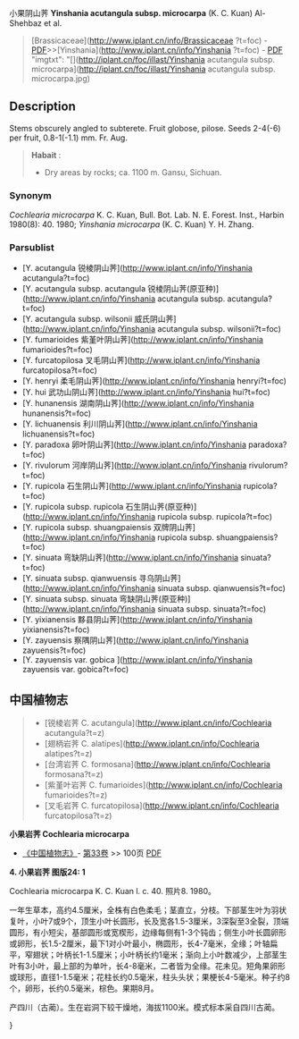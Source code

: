 小果阴山荠 **Yinshania acutangula subsp. microcarpa** (K. C. Kuan) Al-Shehbaz et al.

> [Brassicaceae](http://www.iplant.cn/info/Brassicaceae ?t=foc) - [PDF](http://iplant.cn/foc/pdf/Brassicaceae.pdf)>>[Yinshania](http://www.iplant.cn/info/Yinshania ?t=foc) - [PDF](http://www.iplant.cn/foc/pdf/Yinshania.pdf)
  "imgtxt": "[](http://iplant.cn/foc/illast/Yinshania acutangula subsp. microcarpa](http://iplant.cn/foc/illast/Yinshania acutangula subsp. microcarpa.jpg)

## Description

Stems obscurely angled to subterete. Fruit globose, pilose. Seeds 2-4(-6) per fruit, 0.8-1(-1.1) mm. Fr. Aug.

> **Habait** : 
>* Dry areas by rocks; ca. 1100 m. Gansu, Sichuan.

### Synonym
*Cochlearia microcarpa* K. C. Kuan, Bull. Bot. Lab. N. E. Forest. Inst., Harbin 1980(8): 40. 1980; *Yinshania microcarpa* (K. C. Kuan) Y. H. Zhang.

### Parsublist

* [Y.  acutangula  锐棱阴山荠](http://www.iplant.cn/info/Yinshania acutangula?t=foc)
* [Y.  acutangula subsp. acutangula  锐棱阴山荠(原亚种)](http://www.iplant.cn/info/Yinshania acutangula subsp. acutangula?t=foc)
* [Y.  acutangula subsp. wilsonii  威氏阴山荠](http://www.iplant.cn/info/Yinshania acutangula subsp. wilsonii?t=foc)
* [Y.  fumarioides  紫堇叶阴山荠](http://www.iplant.cn/info/Yinshania fumarioides?t=foc)
* [Y.  furcatopilosa  叉毛阴山荠](http://www.iplant.cn/info/Yinshania furcatopilosa?t=foc)
* [Y.  henryi  柔毛阴山荠](http://www.iplant.cn/info/Yinshania henryi?t=foc)
* [Y.  hui  武功山阴山荠](http://www.iplant.cn/info/Yinshania hui?t=foc)
* [Y.  hunanensis  湖南阴山荠](http://www.iplant.cn/info/Yinshania hunanensis?t=foc)
* [Y.  lichuanensis  利川阴山荠](http://www.iplant.cn/info/Yinshania lichuanensis?t=foc)
* [Y.  paradoxa  卵叶阴山荠](http://www.iplant.cn/info/Yinshania paradoxa?t=foc)
* [Y.  rivulorum  河岸阴山荠](http://www.iplant.cn/info/Yinshania rivulorum?t=foc)
* [Y.  rupicola  石生阴山荠](http://www.iplant.cn/info/Yinshania rupicola?t=foc)
* [Y.  rupicola subsp. rupicola  石生阴山荠(原亚种)](http://www.iplant.cn/info/Yinshania rupicola subsp. rupicola?t=foc)
* [Y.  rupicola subsp. shuangpaiensis  双牌阴山荠](http://www.iplant.cn/info/Yinshania rupicola subsp. shuangpaiensis?t=foc)
* [Y.  sinuata  弯缺阴山荠](http://www.iplant.cn/info/Yinshania sinuata?t=foc)
* [Y.  sinuata subsp. qianwuensis  寻乌阴山荠](http://www.iplant.cn/info/Yinshania sinuata subsp. qianwuensis?t=foc)
* [Y.  sinuata subsp. sinuata  弯缺阴山荠(原亚种)](http://www.iplant.cn/info/Yinshania sinuata subsp. sinuata?t=foc)
* [Y.  yixianensis  黟县阴山荠](http://www.iplant.cn/info/Yinshania yixianensis?t=foc)
* [Y.  zayuensis  察隅阴山荠](http://www.iplant.cn/info/Yinshania zayuensis?t=foc)
* [Y.  zayuensis var. gobica  ](http://www.iplant.cn/info/Yinshania zayuensis var. gobica?t=foc)

## 中国植物志

> * [锐棱岩荠  C.  acutangula](http://www.iplant.cn/info/Cochlearia acutangula?t=z)
> * [翅柄岩荠  C.  alatipes](http://www.iplant.cn/info/Cochlearia alatipes?t=z)
> * [台湾岩荠  C.  formosana](http://www.iplant.cn/info/Cochlearia formosana?t=z)
> * [紫堇叶岩荠  C.  fumarioides](http://www.iplant.cn/info/Cochlearia fumarioides?t=z)
> * [叉毛岩荠  C.  furcatopilosa](http://www.iplant.cn/info/Cochlearia furcatopilosa?t=z)

**小果岩荠 Cochlearia microcarpa**

* [《中国植物志》](http://www.iplant.cn/frps)- [第33卷](http://www.iplant.cn/frps/vol/33) >> 100页 [PDF](http://www.iplant.cn/frps/pdf/33/100a.PDF)

**4. 小果岩荠 图版24: 1**

Cochlearia microcarpa K. C. Kuan l. c. 40. 照片8. 1980。

一年生草本，高约4.5厘米，全株有白色柔毛；茎直立，分枝。下部茎生叶为羽状复叶，小叶7或9个，顶生小叶长圆形，长及宽各1.5-3厘米，3深裂至3全裂，顶端圆形，有小短尖，基部圆形或宽楔形，边缘每侧有1-3个钝齿；侧生小叶长圆卵形或卵形，长1.5-2厘米，最下1对小叶最小，椭圆形，长4-7毫米，全缘；叶轴扁平，窄翅状；叶柄长1-1.5厘米；小叶柄长约1毫米；渐向上小叶数减少，上部茎生叶有3小叶，最上部的为单叶，长4-8毫米，二者皆为全缘。花未见。短角果卵形或球形，直径1-1.5毫米；花柱长约0.5毫米，柱头头状；果梗长4-5毫米。种子约8个，卵形，长约0.5毫米，棕色。果期8月。

产四川（古蔺）。生在岩洞下较干燥地，海拔1100米。模式标本采自四川古蔺。

}